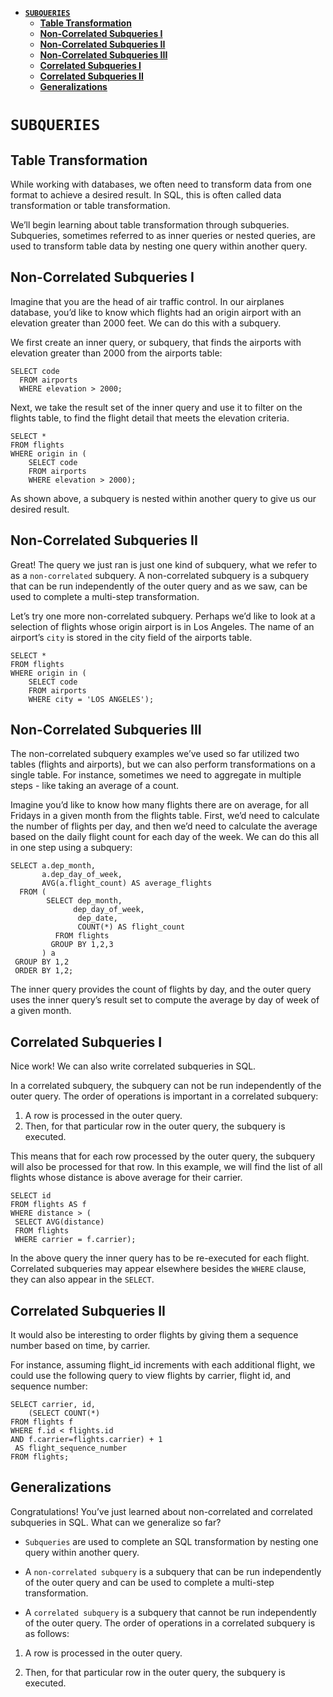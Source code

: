 - [**`SUBQUERIES`**](#subqueries)
  - [**Table Transformation**](#table-transformation)
  - [**Non-Correlated Subqueries I**](#non-correlated-subqueries-i)
  - [**Non-Correlated Subqueries II**](#non-correlated-subqueries-ii)
  - [**Non-Correlated Subqueries III**](#non-correlated-subqueries-iii)
  - [**Correlated Subqueries I**](#correlated-subqueries-i)
  - [**Correlated Subqueries II**](#correlated-subqueries-ii)
  - [**Generalizations**](#generalizations)


# **`SUBQUERIES`**

## **Table Transformation**
While working with databases, we often need to transform data from one format to achieve a desired result. In SQL, this is often called data transformation or table transformation.

We’ll begin learning about table transformation through subqueries. Subqueries, sometimes referred to as inner queries or nested queries, are used to transform table data by nesting one query within another query.

## **Non-Correlated Subqueries I**
Imagine that you are the head of air traffic control. In our airplanes database, you’d like to know which flights had an origin airport with an elevation greater than 2000 feet. We can do this with a subquery.

We first create an inner query, or subquery, that finds the airports with elevation greater than 2000 from the airports table:
```
SELECT code 
  FROM airports 
  WHERE elevation > 2000;
```

Next, we take the result set of the inner query and use it to filter on the flights table, to find the flight detail that meets the elevation criteria.
```
SELECT * 
FROM flights 
WHERE origin in (
    SELECT code 
    FROM airports 
    WHERE elevation > 2000);
```

As shown above, a subquery is nested within another query to give us our desired result.

## **Non-Correlated Subqueries II**
Great! The query we just ran is just one kind of subquery, what we refer to as a `non-correlated` subquery. A non-correlated subquery is a subquery that can be run independently of the outer query and as we saw, can be used to complete a multi-step transformation.

Let’s try one more non-correlated subquery. Perhaps we’d like to look at a selection of flights whose origin airport is in Los Angeles. The name of an airport’s `city` is stored in the city field of the airports table.
```
SELECT * 
FROM flights 
WHERE origin in (
    SELECT code 
    FROM airports 
    WHERE city = 'LOS ANGELES');
```

## **Non-Correlated Subqueries III**
The non-correlated subquery examples we’ve used so far utilized two tables (flights and airports), but we can also perform transformations on a single table. For instance, sometimes we need to aggregate in multiple steps - like taking an average of a count.

Imagine you’d like to know how many flights there are on average, for all Fridays in a given month from the flights table. First, we’d need to calculate the number of flights per day, and then we’d need to calculate the average based on the daily flight count for each day of the week. We can do this all in one step using a subquery:
```
SELECT a.dep_month,
       a.dep_day_of_week,
       AVG(a.flight_count) AS average_flights
  FROM (
        SELECT dep_month,
              dep_day_of_week,
               dep_date,
               COUNT(*) AS flight_count
          FROM flights
         GROUP BY 1,2,3
       ) a
 GROUP BY 1,2
 ORDER BY 1,2;
 ```

The inner query provides the count of flights by day, and the outer query uses the inner query’s result set to compute the average by day of week of a given month.

## **Correlated Subqueries I**
Nice work! We can also write correlated subqueries in SQL.

In a correlated subquery, the subquery can not be run independently of the outer query. The order of operations is important in a correlated subquery:

1. A row is processed in the outer query.
2. Then, for that particular row in the outer query, the subquery is executed.
   
This means that for each row processed by the outer query, the subquery will also be processed for that row. In this example, we will find the list of all flights whose distance is above average for their carrier.
```
SELECT id
FROM flights AS f
WHERE distance > (
 SELECT AVG(distance)
 FROM flights
 WHERE carrier = f.carrier);
```

In the above query the inner query has to be re-executed for each flight. Correlated subqueries may appear elsewhere besides the `WHERE` clause, they can also appear in the `SELECT`.

## **Correlated Subqueries II**
It would also be interesting to order flights by giving them a sequence number based on time, by carrier.

For instance, assuming flight_id increments with each additional flight, we could use the following query to view flights by carrier, flight id, and sequence number:
```
SELECT carrier, id,
    (SELECT COUNT(*)
FROM flights f
WHERE f.id < flights.id
AND f.carrier=flights.carrier) + 1
 AS flight_sequence_number
FROM flights;
```

## **Generalizations**
Congratulations! You’ve just learned about non-correlated and correlated subqueries in SQL. What can we generalize so far?

- `Subqueries` are used to complete an SQL transformation by nesting one query within another query.

- A `non-correlated subquery` is a subquery that can be run independently of the outer query and can be used to complete a multi-step transformation.

- A `correlated subquery` is a subquery that cannot be run independently of the outer query. The order of operations in a correlated subquery is as follows:

1. A row is processed in the outer query.

2. Then, for that particular row in the outer query, the subquery is executed.